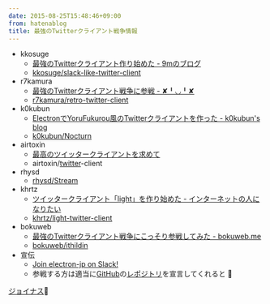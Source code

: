 ```yaml
---
date: 2015-08-25T15:48:46+09:00
from: hatenablog
title: 最強のTwitterクライアント戦争情報
---
```


<ul>
<li>kkosuge

<ul>
<li><a href="http://blog.kksg.net/posts/electron-twitter-client">最強のTwitterクライアント作り始めた - 9mのブログ</a></li>
<li><a href="https://github.com/kkosuge/slack-like-twitter-client">kkosuge/slack-like-twitter-client</a></li>
</ul>
</li>
<li>r7kamura

<ul>
<li><a href="http://r7kamura.hatenablog.com/entry/2015/08/23/031505">最強のTwitterクライアント戦争に参戦 - ✘╹◡╹✘</a></li>
<li><a href="https://github.com/r7kamura/retro-twitter-client">r7kamura/retro-twitter-client</a></li>
</ul>
</li>
<li>k0kubun

<ul>
<li><a href="http://k0kubun.hatenablog.com/entry/2015/08/24/202208">ElectronでYoruFukurou風のTwitterクライアントを作った - k0kubun's blog</a></li>
<li><a href="https://github.com/k0kubun/Nocturn">k0kubun/Nocturn</a></li>
</ul>
</li>
<li>airtoxin

<ul>
<li><a href="http://www.slideshare.net/ryojiishii14/tw-44211883">最高のツイッタークライアントを求めて</a></li>
<li>airtoxin/<a class="keyword" href="http://d.hatena.ne.jp/keyword/twitter">twitter</a>-client</li>
</ul>
</li>
<li>rhysd

<ul>
<li><a href="https://github.com/rhysd/Stream">rhysd/Stream</a></li>
</ul>
</li>
<li>khrtz

<ul>
<li><a href="http://think-feel.hatenablog.com/entry/2015/08/25/182208">ツイッタークライアント「light」を作り始めた - インターネットの人になりたい</a></li>
<li><a href="https://github.com/khrtz/light-twitter-client">khrtz/light-twitter-client</a></li>
</ul>
</li>
<li>bokuweb

<ul>
<li><a href="http://blog.bokuweb.me/entry/twitter-client">最強のTwitterクライアント戦争にこっそり参戦してみた - bokuweb.me</a></li>
<li><a href="https://github.com/bokuweb/ithildin">bokuweb/ithildin</a></li>
</ul>
</li>
<li>宣伝

<ul>
<li><a href="https://electron-jp-slackin.herokuapp.com/">Join electron-jp on Slack!</a></li>
<li>参戦する方は適当に<a class="keyword" href="http://d.hatena.ne.jp/keyword/GitHub">GitHub</a>の<a class="keyword" href="http://d.hatena.ne.jp/keyword/%A5%EC%A5%DD%A5%B8%A5%C8%A5%EA">レポジトリ</a>を宣言してくれると 🙏</li>
</ul>
</li>
</ul>


<p><a class="keyword" href="http://d.hatena.ne.jp/keyword/%A5%B8%A5%E7%A5%A4%A5%CA%A5%B9">ジョイナス</a>🍆</p>


